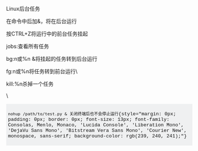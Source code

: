 Linux后台任务
<div>

<div>

在命令中后加&，将在后台运行

</div>

<div>

按CTRL+Z将运行中的前台任务挂起

</div>

<div>

jobs:查看所有任务

</div>

<div>

bg:n或%n &将挂起的任务转到后台运行

</div>

<div>

fg:n或%n将任务转到前台运行\

</div>

<div>

kill:%n杀掉一个任务

</div>

<div>

\

</div>

<div>

<div
style="margin: 0px 0px 1em; padding: 5px; border: 0px; font-size: 13px; width: auto; max-height: 600px; overflow: auto; font-family: Consolas, Menlo, Monaco, 'Lucida Console', 'Liberation Mono', 'DejaVu Sans Mono', 'Bitstream Vera Sans Mono', 'Courier New', monospace, sans-serif; color: rgb(17, 17, 17); font-style: normal; font-variant: normal; font-weight: normal; letter-spacing: normal; orphans: auto; text-align: left; text-indent: 0px; text-transform: none; widows: 1; word-spacing: 0px; -webkit-text-stroke-width: 0px; background-color: rgb(239, 240, 241);">

<div>

`nohup /path/to/test.py & 关闭终端后也不会停止运行`{style="margin: 0px; padding: 0px; border: 0px; font-size: 13px; font-family: Consolas, Menlo, Monaco, 'Lucida Console', 'Liberation Mono', 'DejaVu Sans Mono', 'Bitstream Vera Sans Mono', 'Courier New', monospace, sans-serif; background-color: rgb(239, 240, 241);"}

</div>

</div>

</div>

</div>
